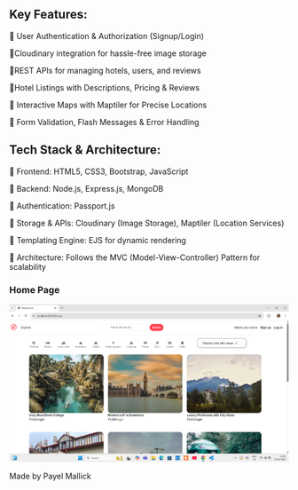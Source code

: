 ## Key Features:
🔹 User Authentication & Authorization (Signup/Login)

🔹Cloudinary integration for hassle-free image storage

🔹REST APIs for managing hotels, users, and reviews

🔹Hotel Listings with Descriptions, Pricing & Reviews

🔹 Interactive Maps with Maptiler for Precise Locations

🔹 Form Validation, Flash Messages & Error Handling
## Tech Stack & Architecture:
 🔹 Frontend: HTML5, CSS3, Bootstrap, JavaScript
 
 🔹 Backend: Node.js, Express.js, MongoDB
 
 🔹 Authentication: Passport.js
 
 🔹 Storage & APIs: Cloudinary (Image Storage), Maptiler (Location Services)
 
 🔹 Templating Engine: EJS for dynamic rendering
 
 🔹 Architecture: Follows the MVC (Model-View-Controller) Pattern for scalability
###  Home Page

![Home Page](https://github.com/Payel647/AIRBNB/blob/main/Airbnb.png)

Made by Payel Mallick
